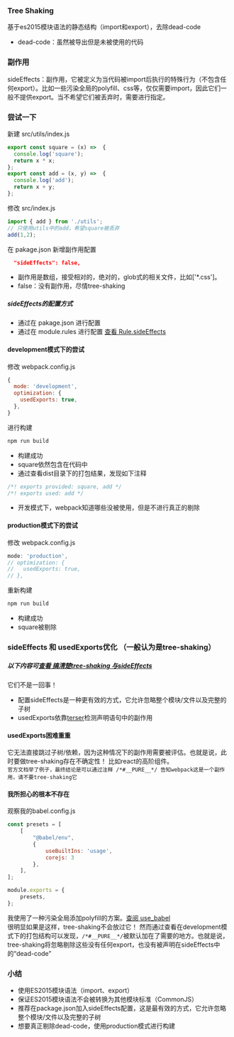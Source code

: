 ### Tree Shaking
基于es2015模块语法的静态结构（import和export），去除dead-code  
- dead-code：虽然被导出但是未被使用的代码

### 副作用
sideEffects：副作用，它被定义为当代码被import后执行的特殊行为（不包含任何export）。比如一些污染全局的polyfill、css等，仅仅需要import，因此它们一般不提供export。当不希望它们被丢弃时，需要进行指定。

### 尝试一下
新建 src/utils/index.js
```js
export const square = (x) =>  {
  console.log('square');
  return x * x;
};
export const add = (x, y) =>  {
  console.log('add');
  return x + y;
};
```
修改 src/index.js
```js
import { add } from './utils';
// 只使用utils中的add，希望square被丢弃
add(1,2);
```
在 pakage.json 新增副作用配置
```json
  "sideEffects": false,
```
- 副作用是数组，接受相对的，绝对的，glob式的相关文件，比如['*.css']。
- false：没有副作用，尽情tree-shaking
##### sideEffects的配置方式
- 通过在 pakage.json 进行配置
- 通过在 module.rules 进行配置 [查看 Rule.sideEffects](https://webpack.js.org/configuration/module/#rulesideeffects)

#### development模式下的尝试
修改 webpack.config.js
```js
{
  mode: 'development',
  optimization: {
    usedExports: true,
  },
}
```
进行构建
```bash
npm run build
```
- 构建成功
- square依然包含在代码中
- 通过查看dist目录下的打包结果，发现如下注释
```js
/*! exports provided: square, add */
/*! exports used: add */
```
- 开发模式下，webpack知道哪些没被使用，但是不进行真正的剔除

#### production模式下的尝试
修改 webpack.config.js
```js
mode: 'production',
// optimization: {
//   usedExports: true,
// },
```
重新构建
```bash
npm run build
```
- 构建成功
- square被剔除


### sideEffects 和 usedExports优化 （一般认为是tree-shaking） 
##### 以下内容可[查看 搞清楚tree-shaking 与sideEffects](https://webpack.js.org/guides/tree-shaking/#clarifying-tree-shaking-and-sideeffects)
它们不是一回事！
- 配置sideEffects是一种更有效的方式，它允许忽略整个模块/文件以及完整的子树
- usedExports依靠[terser](https://github.com/terser/terser)检测声明语句中的副作用
#### usedExports困难重重
它无法直接跳过子树/依赖，因为这种情况下的副作用需要被评估。也就是说，此时要做tree-shaking存在不确定性！ 比如react的高阶组件。  
```官方文档举了例子，最终结论是可以通过注释 /*#__PURE__*/ 告知webpack这是一个副作用，请不要tree-shaking它```  

#### 我所担心的根本不存在
观察我的babel.config.js
```js
const presets = [
	[
		"@babel/env",
		{
			useBuiltIns: 'usage',
			corejs: 3
		},
	],
];

module.exports = {
	presets,
};
```

我使用了一种污染全局添加polyfill的方案。[查阅 use_babel](https://github.com/shownoso/use_babel7_4)  
很明显如果是这样，tree-shaking不会放过它！
然而通过查看在development模式下的打包结构可以发现，```/*#__PURE__*/```被默认加在了需要的地方。也就是说，tree-shaking将忽略剔除这些没有任何export，也没有被声明在sideEffects中的“dead-code”


### 小结
- 使用ES2015模块语法（import、export）
- 保证ES2015模块语法不会被转换为其他模块标准（CommonJS）
- 推荐在package.json加入sideEffects配置，这是最有效的方式，它允许忽略整个模块/文件以及完整的子树
- 想要真正剔除dead-code，使用production模式进行构建




